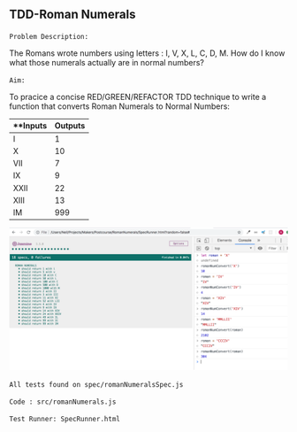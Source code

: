 ## TDD-Roman Numerals

`Problem Description:`

The Romans wrote numbers using letters : I, V, X, L, C, D, M. How do I know what those numerals actually are in normal numbers?

`Aim:`

To pracice a concise RED/GREEN/REFACTOR TDD technique to write a function that converts Roman Numerals to Normal Numbers: 

**Inputs | Outputs
-------- | ---------
I | 1
X | 10
VII | 7
IX | 9
XXII | 22
XIII | 13
IM | 999

![Screen Grab](/romanNum.png)

`All tests found on spec/romanNumeralsSpec.js`

`Code : src/romanNumerals.js`

`Test Runner: SpecRunner.html`


